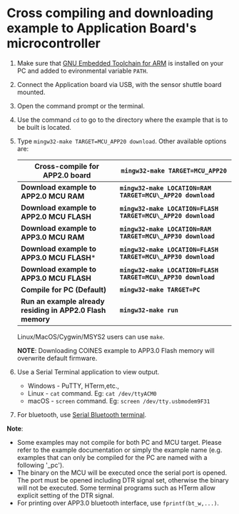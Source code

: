 # Cross compiling and downloading example to Application Board's microcontroller

1. Make sure that [GNU Embedded Toolchain for ARM](https://developer.arm.com/open-source/gnu-toolchain/gnu-rm/downloads) is installed on your PC and added to evironmental variable `PATH`.
2. Connect the Application board via USB, with the sensor shuttle board mounted.
3. Open the command prompt or the terminal.
4. Use the command `cd` to go to the directory where the example that is to be built is located. 
5. Type `mingw32-make TARGET=MCU_APP20 download`. Other available options are:

    |Cross-compile for APP2.0 board | `mingw32-make TARGET=MCU_APP20`|
    |--------|--------|
    |**Download example to APP2.0 MCU RAM**| **`mingw32-make LOCATION=RAM TARGET=MCU\_APP20 download`**|
    |**Download example to APP2.0 MCU FLASH**| **`mingw32-make LOCATION=FLASH TARGET=MCU\_APP20 download`**|
    |**Download example to APP3.0 MCU RAM**| **`mingw32-make LOCATION=RAM TARGET=MCU\_APP30 download`**|
    |**Download example to APP3.0 MCU FLASH***| **`mingw32-make LOCATION=FLASH TARGET=MCU\_APP30 download`**|
    |**Download example to APP3.0 MCU FLASH**| **`mingw32-make LOCATION=FLASH TARGET=MCU\_APP30 download`**|
    |**Compile for PC (Default)**| **`mingw32-make TARGET=PC`**|
    |**Run an example already residing in APP2.0 Flash memory**| **`mingw32-make run`**|
  
 
    Linux/MacOS/Cygwin/MSYS2 users can use `make`.

    **NOTE**: Downloading COINES example to APP3.0 Flash memory will overwrite default firmware.


6. Use a Serial Terminal application to view output.
	  - Windows - PuTTY, HTerm,etc.,
	  - Linux - `cat` command. Eg: `cat /dev/ttyACM0`
	  - macOS - `screen` command. Eg: `screen /dev/tty.usbmodem9F31`
7. For bluetooth, use [Serial Bluetooth terminal](https://play.google.com/store/apps/details?id=de.kai_morich.serial_bluetooth_terminal).

**Note**:

- Some examples may not compile for both PC and MCU target.
Please refer to the example documentation or simply the example name (e.g. examples that can only be compiled for the PC are named with a following '_pc').
- The binary on the MCU will be executed once the serial port is opened. The port must be opened including DTR signal set, otherwise the binary will not be executed. Some terminal programs such as HTerm allow explicit setting of the DTR signal.
- For printing over APP3.0 bluetooth interface, use `fprintf(bt_w,...)`.

